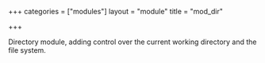 +++
categories = ["modules"]
layout = "module"
title = "mod_dir"

+++

Directory module, adding control over the current working directory and the file system.
